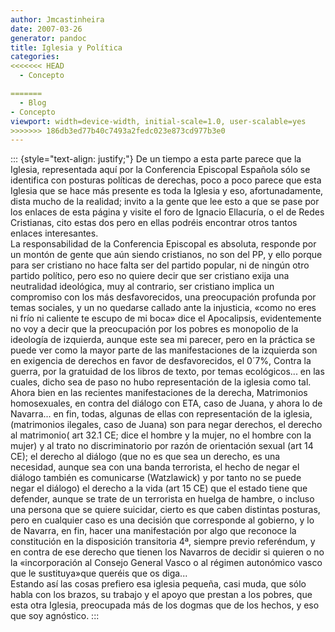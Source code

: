 ```yaml
---
author: Jmcastinheira
date: 2007-03-26
generator: pandoc
title: Iglesia y Política
categories:
<<<<<<< HEAD
  - Concepto

=======
  - Blog
- Concepto
viewport: width=device-width, initial-scale=1.0, user-scalable=yes
>>>>>>> 186db3ed77b40c7493a2fedc023e873cd977b3e0
---
```




::: {style="text-align: justify;"}
De un tiempo a esta parte parece que la Iglesia, representada aquí por
la Conferencia Episcopal Española sólo se identifica con posturas
políticas de derechas, poco a poco parece que esta Iglesia que se hace
más presente es toda la Iglesia y eso, afortunadamente, dista mucho de
la realidad; invito a la gente que lee esto a que se pase por los
enlaces de esta página y visite el foro de Ignacio Ellacuría, o el de
Redes Cristianas, cito estas dos pero en ellas podréis encontrar otros
tantos enlaces interesantes.\
La responsabilidad de la Conferencia Episcopal es absoluta, responde por
un montón de gente que aún siendo cristianos, no son del PP, y ello
porque para ser cristiano no hace falta ser del partido popular, ni de
ningún otro partido político, pero eso no quiere decir que ser cristiano
exija una neutralidad ideológica, muy al contrario, ser cristiano
implica un compromiso con los más desfavorecidos, una preocupación
profunda por temas sociales, y un no quedarse callado ante la
injusticia, «como no eres ni frío ni caliente te escupo de mi boca» dice
el Apocalipsis, evidentemente no voy a decir que la preocupación por los
pobres es monopolio de la ideología de izquierda, aunque este sea mi
parecer, pero en la práctica se puede ver como la mayor parte de las
manifestaciones de la izquierda son en exigencia de derechos en favor de
desfavorecidos, el 0´7%, Contra la guerra, por la gratuidad de los
libros de texto, por temas ecológicos... en las cuales, dicho sea de
paso no hubo representación de la iglesia como tal. Ahora bien en las
recientes manifestaciones de la derecha, Matrimonios homosexuales, en
contra del diálogo con ETA, caso de Juana, y ahora lo de Navarra... en
fin, todas, algunas de ellas con representación de la iglesia,
(matrimonios ilegales, caso de Juana) son para negar derechos, el
derecho al matrimonio( art 32.1 CE; dice el hombre y la mujer, no el
hombre con la mujer) y al trato no discriminatorio por razón de
orientación sexual (art 14 CE); el derecho al diálogo (que no es que sea
un derecho, es una necesidad, aunque sea con una banda terrorista, el
hecho de negar el diálogo también es comunicarse (Watzlawick) y por
tanto no se puede negar el diálogo) el derecho a la vida (art 15 CE) que
el estado tiene que defender, aunque se trate de un terrorista en huelga
de hambre, o incluso una persona que se quiere suicidar, cierto es que
caben distintas posturas, pero en cualquier caso es una decisión que
corresponde al gobierno, y lo de Navarra, en fin, hacer una
manifestación por algo que reconoce la constitución en la disposición
transitoria 4ª, siempre previo referéndum, y en contra de ese derecho
que tienen los Navarros de decidir si quieren o no la «incorporación al
Consejo General Vasco o al régimen autonómico vasco que le sustituya»que
queréis que os diga...\
Estando así las cosas prefiero esa iglesia pequeña, casi muda, que sólo
habla con los brazos, su trabajo y el apoyo que prestan a los pobres,
que esta otra Iglesia, preocupada más de los dogmas que de los hechos, y
eso que soy agnóstico.
:::
